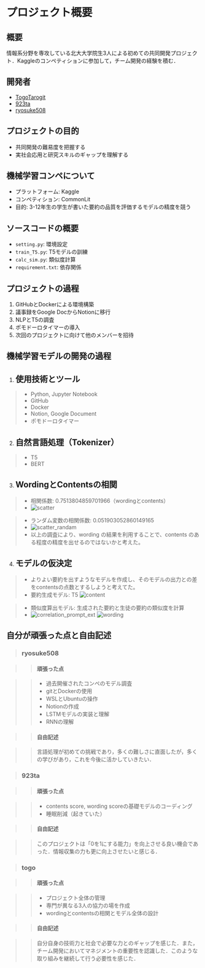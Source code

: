 # プロジェクト概要

## 概要

情報系分野を専攻している北大大学院生3人による初めての共同開発プロジェクト．Kaggleのコンペティションに参加して，チーム開発の経験を積む．

## 開発者

- [TogoTarogit](https://github.com/TogoTarogit)
- [923ta](https://github.com/923ta)
- [ryosuke508](https://github.com/ryosuke508)

## プロジェクトの目的

- 共同開発の難易度を把握する
- 実社会応用と研究スキルのギャップを理解する

## 機械学習コンペについて

- プラットフォーム: Kaggle
- コンペティション: CommonLit
- 目的: 3-12年生の学生が書いた要約の品質を評価するモデルの精度を競う

## ソースコードの概要

- `setting.py`: 環境設定
- `train_T5.py`: T5モデルの訓練
- `calc_sim.py`: 類似度計算
- `requirement.txt`: 依存関係

## プロジェクトの過程

1. GitHubとDockerによる環境構築
2. 議事録をGoogle DocからNotionに移行
3. NLPとT5の調査
4. ポモドーロタイマーの導入
5. 次回のプロジェクトに向けて他のメンバーを招待

## 機械学習モデルの開発の過程
1. ## 使用技術とツール

> - Python, Jupyter Notebook
> - GitHub
> - Docker
> - Notion, Google Document
> - ポモドーロタイマー

2. ## 自然言語処理（Tokenizer）

> - T5
> - BERT

3. ## WordingとContentsの相関

> - 相関係数: 0.7513804859701966（wordingとcontents）
> - ![scatter](https://github.com/ProjectBarrele/CommonLit/assets/62383281/cb21f905-fffc-40e7-88f7-8be30acd49ba)

> - ランダム変数の相関係数: 0.051903052860149165
> - ![scatter_randam](https://github.com/ProjectBarrele/CommonLit/assets/62383281/1dc7aaa6-f7c2-418c-a724-d84bb7af004f)
> - 以上の調査により、wording の結果を利用することで、contents のある程度の精度を出せるのではないかと考えた。


4. ## モデルの仮決定

> - よりよい要約を出すようなモデルを作成し、そのモデルの出力との差をcontentsの点数とするしようと考えてた。
> - 要約生成モデル: T5
![content](https://github.com/ProjectBarrele/CommonLit/assets/76891064/77c62335-ea63-445f-82cb-5ea283e9bb12)

> - 類似度算出モデル: 生成された要約と生徒の要約の類似度を計算
> - ![correlation_prompt_ext](https://github.com/ProjectBarrele/CommonLit/assets/62383281/db62efb7-57b4-48d6-873e-e33105b1d362)
![wording](https://github.com/ProjectBarrele/CommonLit/assets/76891064/ed5b8b16-3441-4b06-be32-27a09cb69ef3)


## 自分が頑張った点と自由記述

> ### ryosuke508

> > #### 頑張った点

> > - 過去開催されたコンペのモデル調査
> > - gitとDockerの使用
> > - WSLとUbuntuの操作
> > - Notionの作成
> > - LSTMモデルの実装と理解
> > - RNNの理解

> > #### 自由記述

> > 言語処理が初めての挑戦であり，多くの難しさに直面したが，多くの学びがあり，これを今後に活かしていきたい．

> ### 923ta

> > #### 頑張った点

> > - contents score, wording scoreの基礎モデルのコーディング
> > - 睡眠削減（起きていた）

> > #### 自由記述

> > このプロジェクトは「0を1にする能力」を向上させる良い機会であった．情報収集の力も更に向上させたいと感じる．

> ### togo

> > #### 頑張った点

> > - プロジェクト全体の管理
> > - 専門が異なる3人の協力の場を作成
> > - wordingとcontentsの相関とモデル全体の設計

> > #### 自由記述

> > 自分自身の技術力と社会で必要な力とのギャップを感じた．また，チーム開発においてマネジメントの重要性を認識した．このような取り組みを継続して行う必要性を感じた．

